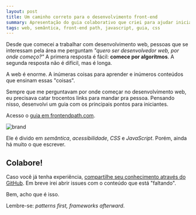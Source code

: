 ```yaml
---
layout: post
title: Um caminho correto para o desenvolvimento front-end
summary: Apresentação do guia colaborativo que criei para ajudar iniciantes no desenvolvimento web.
tags: web, semântica, front-end path, javascript, guia, css
---
```


Desde que comecei a trabalhar com desenvolvimento web, pessoas que se interessam pela área me perguntam *"quero ser desenvolvedor web, por onde começo?"* A primera resposta é fácil: **comece por algorítmos**. A segunda resposta não é difícil, mas é longa. 

A web é enorme. A inúmeras coisas para aprender e inúmeros conteúdos que ensinam essas "coisas".

Sempre que me perguntavam por onde começar no desenvolvimento web, eu precisava catar trocentos links para mandar pra pessoa. Pensando nisso, desenvolvi um guia com os principais pontos para iniciantes.

Acesso o [guia em frontendpath.com](http://www.frontendpath.com).

![brand](http://i.imgur.com/WNqDGmi.png)

Ele é divido em *semântica*, *acessibilidade*, *CSS* e *JavaScript*. Porém, ainda há muito o que escrever.

## Colabore!

Caso você já tenha experiência, [compartilhe seu conhecimento através do GitHub](https://github.com/fernahh/frontendpath). Em breve irei abrir issues com o conteúdo que está "faltando".

Bem, acho que é isso.

Lembre-se: *patterns first, frameworks afterward*.

